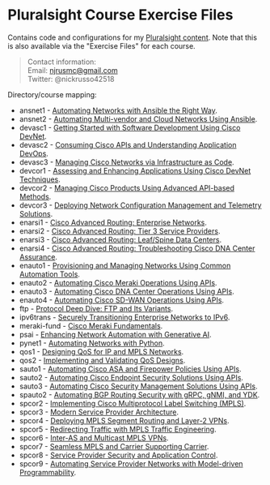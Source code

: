 # Pluralsight Course Exercise Files
Contains code and configurations for my
[Pluralsight content](https://app.pluralsight.com/profile/author/nick-russo).
Note that this is also available via the "Exercise Files" for each course.

> Contact information:\
> Email:    njrusmc@gmail.com\
> Twitter:  @nickrusso42518

Directory/course mapping:
  * ansnet1 - [Automating Networks with Ansible the Right Way](https://www.pluralsight.com/courses/automating-networks-ansible-right-way).
  * ansnet2 - [Automating Multi-vendor and Cloud Networks Using Ansible](https://www.pluralsight.com/courses/ansible-cloud-networks-automating-multi-vendor).
  * devasc1 - [Getting Started with Software Development Using Cisco DevNet](https://www.pluralsight.com/courses/getting-started-software-development-cisco-devnet).
  * devasc2 - [Consuming Cisco APIs and Understanding Application DevOps](https://www.pluralsight.com/courses/consuming-cisco-apis-understanding-application-devops).
  * devasc3 - [Managing Cisco Networks via Infrastructure as Code](https://www.pluralsight.com/courses/managing-cisco-networks-infrastructure-as-code).
  * devcor1 - [Assessing and Enhancing Applications Using Cisco DevNet Techniques](https://www.pluralsight.com/courses/assessing-enhancing-applications-cisco-devnet).
  * devcor2 - [Managing Cisco Products Using Advanced API-based Methods](https://www.pluralsight.com/courses/managing-cisco-products-advanced-api-methods).
  * devcor3 - [Deploying Network Configuration Management and Telemetry Solutions](https://www.pluralsight.com/courses/deploying-network-configuration-management-telemetry-solutions).
  * enarsi1 - [Cisco Advanced Routing: Enterprise Networks](https://www.pluralsight.com/courses/cisco-advanced-routing-enterprise-networks).
  * enarsi2 - [Cisco Advanced Routing: Tier 3 Service Providers](https://www.pluralsight.com/courses/cisco-advanced-routing-tier-3-service-providers).
  * enarsi3 - [Cisco Advanced Routing: Leaf/Spine Data Centers](https://www.pluralsight.com/courses/cisco-advanced-routing-leaf-spine-data-centers).
  * enarsi4 - [Cisco Advanced Routing: Troubleshooting Cisco DNA Center Assurance](https://www.pluralsight.com/courses/cisco-advanced-routing-troubleshooting-cisco-dna-center-assurance).
  * enauto1 - [Provisioning and Managing Networks Using Common Automation Tools](https://www.pluralsight.com/courses/provisioning-managing-networks-common-automation-tools).
  * enauto2 - [Automating Cisco Meraki Operations Using APIs](https://www.pluralsight.com/courses/automating-cisco-meraki-operations-using-apis).
  * enauto3 - [Automating Cisco DNA Center Operations Using APIs](https://www.pluralsight.com/courses/automating-cisco-dna-center-operations-using-apis).
  * enauto4 - [Automating Cisco SD-WAN Operations Using APIs](https://www.pluralsight.com/courses/automating-cisco-sd-wan-operations-using-apis).
  * ftp - [Protocol Deep Dive: FTP and Its Variants](https://www.pluralsight.com/courses/protocol-deep-dive-ftp-variants).
  * ipv6trans - [Securely Transitioning Enterprise Networks to IPv6](https://www.pluralsight.com/courses/securely-transitioning-enterprise-networks-ipv6).
  * meraki-fund - [Cisco Meraki Fundamentals](https://www.pluralsight.com/courses/cisco-meraki-fundamentals).
  * psai - [Enhancing Network Automation with Generative AI](https://www.pluralsight.com/courses/generative-ai-network-automation-enhancing).
  * pynet1 - [Automating Networks with Python](https://www.pluralsight.com/courses/automating-networks-python).
  * qos1 - [Designing QoS for IP and MPLS Networks](https://www.pluralsight.com/courses/designing-qos-ip-mpls-networks).
  * qos2 - [Implementing and Validating QoS Designs](https://www.pluralsight.com/courses/implementing-validating-qos-designs).
  * sauto1 - [Automating Cisco ASA and Firepower Policies Using APIs](https://www.pluralsight.com/courses/automating-cisco-asa-firepower-policies-using-apis).
  * sauto2 - [Automating Cisco Endpoint Security Solutions Using APIs](https://www.pluralsight.com/courses/automating-cisco-endpoint-security-solutions-using-apis).
  * sauto3 - [Automating Cisco Security Management Solutions Using APIs](https://www.pluralsight.com/courses/automating-cisco-security-management-solutions-apis).
  * spauto2 - [Automating BGP Routing Security with gRPC, gNMI, and YDK](https://www.pluralsight.com/courses/bgp-routing-security-grpc-gnmi-ydk-automating-cert).
  * spcor2 - [Implementing Cisco Multiprotocol Label Switching (MPLS)](https://www.pluralsight.com/courses/cisco-multiprotocol-label-switching-implementing).
  * spcor3 - [Modern Service Provider Architecture](https://www.pluralsight.com/courses/modern-service-provider-architectures-cert).
  * spcor4 - [Deploying MPLS Segment Routing and Layer-2 VPNs](https://www.pluralsight.com/courses/mpls-segment-routing-layer-2-vpns-deploying-cert).
  * spcor5 - [Redirecting Traffic with MPLS Traffic Engineering](https://www.pluralsight.com/courses/redirecting-traffic-mpls-traffic-engineering-cert).
  * spcor6 - [Inter-AS and Multicast MPLS VPNs](https://www.pluralsight.com/courses/inter-as-multicast-mpls-vpns-cert).
  * spcor7 - [Seamless MPLS and Carrier Supporting Carrier](https://www.pluralsight.com/courses/implementing-seamless-mpls-carrier-supporting-cert).
  * spcor8 - [Service Provider Security and Application Control](https://www.pluralsight.com/courses/service-provider-security-application-control-implementing-cert).
  * spcor9 - [Automating Service Provider Networks with Model-driven Programmability](https://www.pluralsight.com/courses/service-provider-networks-model-driven-programmability-automating-cert).
